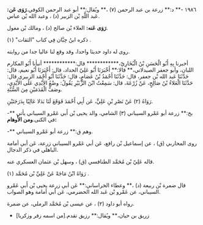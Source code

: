 ١٩٨٦ -** د:** زرعة بن عبد الرحمن (٧) ،** ويُقال:** أبو عبد الرحمن الكوفي.**رَوَى عَن:** عَبد اللَّهِ بْن الزبير (د) ، وعبد الله بْن عباس.

**رَوَى عَنه:** العلاء بْن صالح (د) ، ومالك بْن مغول.

ذكره ابنُ حِبَّان فِي كتاب "الثقات" (١) .

روى له داود حديثا واحدا، وقد وقع لنا عاليا جدا من روايته.

أخبرنا بِهِ أَبُو الْحَسَنِ بْنُ الْبُخَارِيّ،************ قال:************ أنبأنا أَبُو المكارم اللبان، وأبو جعفر الصيدلاني،** قالا:** أَخْبَرَنَا أَبُو عَلِيّ الحداد، قال: أَخْبَرَنَا أَبُو نعيم، قال: حَدَّثَنَا عَبد الله بْن جعفر، قال: حَدَّثَنَا أَحْمَدُ بْنُ عَصَامٍ، قال: حَدَّثَنَا أَبُو أَحْمَد الزبيري قال: حَدَّثَنَا الْعَلاءُ بْنُ صَالِحٍ، عَنْ زُرْعَةَ، قال: سَمِعْتُ ابْنَ الزُّبَيْرِ يَقُولُ: وضْعُ الأَيْدِي عَلَى الأَيْدِي، وصَفُّ الْقَدَمَيْنِ مِنَ السُّنَّةِ.

رَوَاهُ (٢) عَنْ نَصْرِ بْنِ عَلِيٍّ، عَن أَبِي أَحْمَدَ فَوَقَعَ لَنَا بَدَلا عَالِيًا بِدَرَجَتَيْنِ.

-** بخ:** زرعة أبو عَمْرو السيباني (٣) الشامي، والد يحيى بْن أَبي عَمْرو السيباني يأتي في الكنى.**ومن الأَوهام:**

-** وهم ق:** زرعة أبو عَمْرو السيباني.

روى المحاربي (ق) ، عن إسماعيل بْن رافع، عَن أبي عَمْرو السيباني زرعة، عَن أبي أمامة الباهلي في ذكر الدجال.

قاله عَلِيّ بْن مُحَمَّد الطنافسي (ق) ، وسهل بْن عثمان العسكري عنه.

رَوَاهُ ابْنُ مَاجَهْ عَنْ عَلِيِّ بْن مُحَمَّد (١) .

قال ضمرة بْن ربيعة (د) ،** وعطاء الخراساني:** عَن أبي زرعة يحيى بْن أَبي عَمْرو السيباني، عن عَمْرو بْن عَبد الله الحضرمي، عَن أبي أمامة وهو الصواب.

رواه أبو داود (٢) ، عن عيسى بْن مُحَمَّد الرملي، عن ضمرة.

- زريق بن حيان،** ويُقال:** رزيق تقدم.[من اسمه زفر وزكريا]